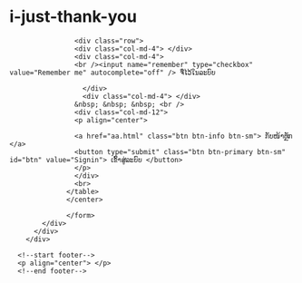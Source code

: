 # i-just-thank-you

      
      
                    <div class="row">
                    <div class="col-md-4"> </div>
                    <div class="col-md-4">
                    <br /><input name="remember" type="checkbox" value="Remember me" autocomplete="off" /> ຈື່ໄວ້ໃນລະບົບ
      
                      </div>
                      <div class="col-md-4"> </div>
                    &nbsp; &nbsp; &nbsp; <br /> 
                    <div class="col-md-12">
                    <p align="center">
                    
                    <a href="aa.html" class="btn btn-info btn-sm"> ກັບໜ້າຫຼັກ </a>
                    <button type="submit" class="btn btn-primary btn-sm" id="btn" value="Signin"> ເຂົ້າສູ່ລະບົບ </button> 
                    </p>
                    </div>
                    <br>
                  </table>
                  </center>
                    
                  </form>
            </div>
          </div>
        </div>
            
      <!--start footer-->      
      <p align="center"> </p>
      <!--end footer-->

  </body>
</html>
</body>
</html>
